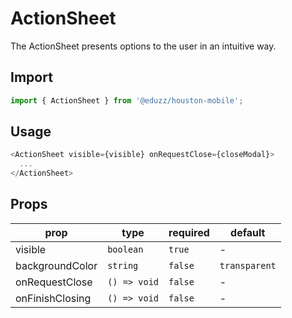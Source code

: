 # ActionSheet

The ActionSheet presents options to the user in an intuitive way.

## Import

```js
import { ActionSheet } from '@eduzz/houston-mobile';
```

## Usage

```js
<ActionSheet visible={visible} onRequestClose={closeModal}>
  ...
</ActionSheet>
```

## Props

| prop | type | required | default |
| ---- | ---- | -------- | ------- |
| visible | `boolean` | `true` | - |
| backgroundColor | `string` | `false` | `transparent` |
| onRequestClose  | `() => void` | `false` | - |
| onFinishClosing | `() => void` | `false` | - |